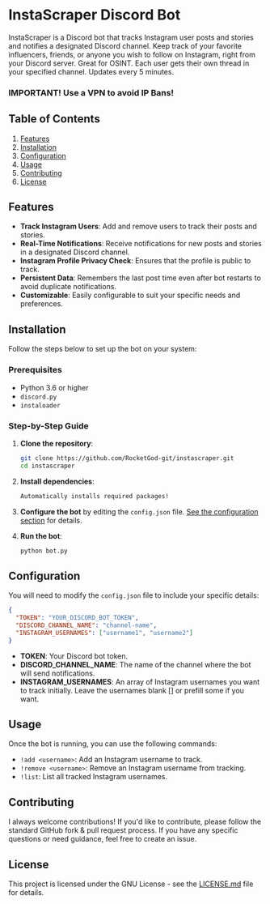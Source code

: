 # InstaScraper Discord Bot

InstaScraper is a Discord bot that tracks Instagram user posts and stories and notifies a designated Discord channel. Keep track of your favorite influencers, friends, or anyone you wish to follow on Instagram, right from your Discord server. Great for OSINT. 
Each user gets their own thread in your specified channel. Updates every 5 minutes.

### IMPORTANT! Use a VPN to avoid IP Bans!

## Table of Contents
1. [Features](#features)
2. [Installation](#installation)
3. [Configuration](#configuration)
4. [Usage](#usage)
5. [Contributing](#contributing)
6. [License](#license)

## Features
- **Track Instagram Users**: Add and remove users to track their posts and stories.
- **Real-Time Notifications**: Receive notifications for new posts and stories in a designated Discord channel.
- **Instagram Profile Privacy Check**: Ensures that the profile is public to track.
- **Persistent Data**: Remembers the last post time even after bot restarts to avoid duplicate notifications.
- **Customizable**: Easily configurable to suit your specific needs and preferences.

## Installation
Follow the steps below to set up the bot on your system:

### Prerequisites
- Python 3.6 or higher
- `discord.py`
- `instaloader`

### Step-by-Step Guide
1. **Clone the repository**:
   ```bash
   git clone https://github.com/RocketGod-git/instascraper.git
   cd instascraper
   ```

2. **Install dependencies**:
   ```bash
   Automatically installs required packages!
   ```

3. **Configure the bot** by editing the `config.json` file. [See the configuration section](#configuration) for details.

4. **Run the bot**:
   ```bash
   python bot.py
   ```

## Configuration
You will need to modify the `config.json` file to include your specific details:

```json
{
  "TOKEN": "YOUR_DISCORD_BOT_TOKEN",
  "DISCORD_CHANNEL_NAME": "channel-name",
  "INSTAGRAM_USERNAMES": ["username1", "username2"]
}
```
- **TOKEN**: Your Discord bot token.
- **DISCORD_CHANNEL_NAME**: The name of the channel where the bot will send notifications.
- **INSTAGRAM_USERNAMES**: An array of Instagram usernames you want to track initially. Leave the usernames blank [] or prefill some if you want.

## Usage
Once the bot is running, you can use the following commands:

- `!add <username>`: Add an Instagram username to track.
- `!remove <username>`: Remove an Instagram username from tracking.
- `!list`: List all tracked Instagram usernames.

## Contributing
I always welcome contributions! If you'd like to contribute, please follow the standard GitHub fork & pull request process. If you have any specific questions or need guidance, feel free to create an issue.

## License
This project is licensed under the GNU License - see the [LICENSE.md](LICENSE.md) file for details.
